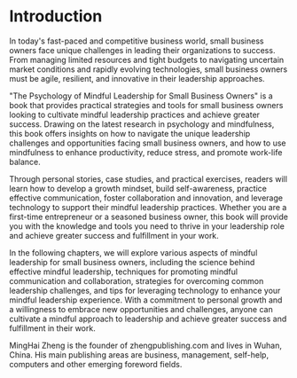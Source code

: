 # Introduction

In today's fast-paced and competitive business world, small business owners face unique challenges in leading their organizations to success. From managing limited resources and tight budgets to navigating uncertain market conditions and rapidly evolving technologies, small business owners must be agile, resilient, and innovative in their leadership approaches.

"The Psychology of Mindful Leadership for Small Business Owners" is a book that provides practical strategies and tools for small business owners looking to cultivate mindful leadership practices and achieve greater success. Drawing on the latest research in psychology and mindfulness, this book offers insights on how to navigate the unique leadership challenges and opportunities facing small business owners, and how to use mindfulness to enhance productivity, reduce stress, and promote work-life balance.

Through personal stories, case studies, and practical exercises, readers will learn how to develop a growth mindset, build self-awareness, practice effective communication, foster collaboration and innovation, and leverage technology to support their mindful leadership practices. Whether you are a first-time entrepreneur or a seasoned business owner, this book will provide you with the knowledge and tools you need to thrive in your leadership role and achieve greater success and fulfillment in your work.

In the following chapters, we will explore various aspects of mindful leadership for small business owners, including the science behind effective mindful leadership, techniques for promoting mindful communication and collaboration, strategies for overcoming common leadership challenges, and tips for leveraging technology to enhance your mindful leadership experience. With a commitment to personal growth and a willingness to embrace new opportunities and challenges, anyone can cultivate a mindful approach to leadership and achieve greater success and fulfillment in their work.

MingHai Zheng is the founder of zhengpublishing.com and lives in Wuhan, China. His main publishing areas are business, management, self-help, computers and other emerging foreword fields.
